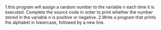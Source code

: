 1.this program will assign a random number to the variable n each time it is executed. Complete the source code in order to print whether the number stored in the variable n is positive or negative.
2.Write a program that prints the alphabet in lowercase, followed by a new line.
